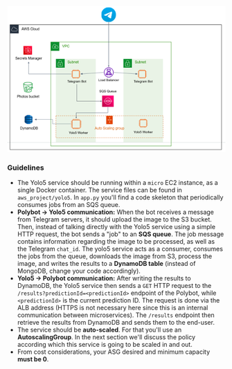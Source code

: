 ![.guides/img/botaws3](./botaws3.png)


### Guidelines

- The Yolo5 service should be running within a `micro` EC2 instance, as a single Docker container. The service files can be found in `aws_project/yolo5`. In `app.py` you'll find a code skeleton that periodically consumes jobs from an SQS queue. 
- **Polybot -> Yolo5 communication:** When the bot receives a message from Telegram servers, it should upload the image to the S3 bucket. 
    Then, instead of talking directly with the Yolo5 service using a simple HTTP request, the bot sends a "job" to an **SQS queue**.
    The job message contains information regarding the image to be processed, as well as the Telegram `chat_id`.
    The yolo5 service acts as a consumer, consumes the jobs from the queue, downloads the image from S3, process the image, and writes the results to a **DynamoDB table** (instead of MongoDB, change your code accordingly).
- **Yolo5 -> Polybot communication:** After writing the results to DynamoDB, the Yolo5 service then sends a `GET` HTTP request to the `/results?predictionId=<predictionId>` endpoint of the Polybot, while `<predictionId>` is the current prediction ID. The request is done via the ALB address (HTTPS is not necessary here since this is an internal communication between microservices).
    The `/results` endpoint then retrieve the results from DynamoDB and sends them to the end-user.
- The service should be **auto-scaled**. For that you'll use an **AutoscalingGroup**. In the next section we'll discuss the policy according which this service is going to be scaled in and out. 
- From cost considerations, your ASG desired and minimum capacity **must be 0**.